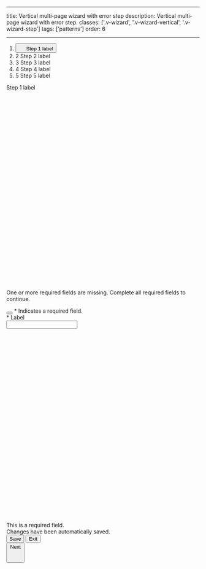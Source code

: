 <!--
 *              © 2025 Visa
 *
 * Licensed under the Apache License, Version 2.0 (the "License");
 * you may not use this file except in compliance with the License.
 * You may obtain a copy of the License at
 *
 *         http://www.apache.org/licenses/LICENSE-2.0
 *
 * Unless required by applicable law or agreed to in writing, software
 * distributed under the License is distributed on an "AS IS" BASIS,
 * WITHOUT WARRANTIES OR CONDITIONS OF ANY KIND, either express or implied.
 * See the License for the specific language governing permissions and
 * limitations under the License.
 *
 -->

---

title: Vertical multi-page wizard with error step
description: Vertical multi-page wizard with error step.
classes: ['.v-wizard', '.v-wizard-vertical', '.v-wizard-step']
tags: ['patterns']
order: 6

---

<div class="v-flex v-flex-row v-gap-40 v-flex-wrap" style="margin: 0 auto; max-inline-size: 878px">
  <nav aria-label="Vertical multi-page wizard with error step" style="max-inline-size: 235px; inline-size: 100%">
    <ol class="v-wizard v-wizard-vertical">
      <li class="v-wizard-step">
        <button class="v-button v-button-tertiary v-typography-label-large-active v-typography-color-default" aria-label="Error Step 1 of 5">
          <span class="v-badge v-badge-icon v-badge-critical">
            <svg class="v-icon v-icon-tiny" aria-label="error" height="16" viewbox="0 0 16 16" width="16">
              <use href="#visa-error-alt-tiny">
              </use>
            </svg>
          </span>
          Step 1 label
        </button>
      </li>
      <li class="v-wizard-step" aria-label="Step 2 of 5">
        <span class="v-badge v-badge-icon v-badge-clear v-badge-subtle">
          2
        </span>
        Step 2 label
      </li>
      <li class="v-wizard-step" aria-label="Step 3 of 5">
        <span class="v-badge v-badge-icon v-badge-clear v-badge-subtle">
          3
        </span>
        Step 3 label
      </li>
      <li class="v-wizard-step" aria-label="Step 4 of 5">
        <span class="v-badge v-badge-icon v-badge-clear v-badge-subtle">
          4
        </span>
        Step 4 label
      </li>
      <li class="v-wizard-step" aria-label="Step 5 of 5">
        <span class="v-badge v-badge-icon v-badge-clear v-badge-subtle">
          5
        </span>
        Step 5 label
      </li>
    </ol>
  </nav>
  <div class="v-flex-grow" style="max-inline-size: 603px;">
    <div class="v-content-card v-flex v-flex-col v-gap-24 v-p-48" style="box-shadow: none">
      <div class="v-flex v-flex-col v-gap-16">
        <span class="v-typography-headline-2">Step 1 label</span>
        <span class="v-message v-message-error v-section">
          <svg aria-hidden="false" aria-label="Error" class="v-icon v-icon-visa v-icon-low v-message-icon" focusable="false" viewbox="0 0 24 24">
            <use href="#visa-error-low">
            </use>
          </svg>
          <span class="v-message-content v-pl-2 v-pb-2">
            <p>
              One or more required fields are missing. Complete all required fields to continue.
            </p>
          </span>
          <button aria-label="close" class="v-button v-button-icon v-button-tertiary v-button-small v-button-subtle -v-mt-8 -v-mr-8 v-ml-14 v-p-7" type="button">
            <svg aria-hidden="true" class="v-icon v-icon-visa v-icon-tiny" focusable="false" viewbox="0 0 16 16">
              <use href="#visa-close-tiny">
              </use>
            </svg>
          </button>
        </span>
        <span class="v-typography-body-1">* Indicates a required field.</span>
      </div>
      <div class="v-flex v-flex-col v-gap-4">
        <label class="v-label" for="input-test-vertical-error">
          * Label
        </label>
        <div class="v-input-container v-surface v-flex-row">
          <input aria-describedby="input-message-test-vertical-error" aria-invalid="true" class="v-input" id="input-test-vertical-error" name="text-input-vertical-error" type="text"/>
        </div>
        <span class="v-input-message" id="input-message-test-vertical-error">
          <svg aria-hidden="true" class="v-icon v-icon-visa v-icon-tiny" focusable="false" viewbox="0 0 16 16">
            <use href="#visa-error-tiny">
            </use>
          </svg>
          This is a required field.
        </span>
      </div>
    </div>
    <div class="v-mt-10 v-typography-body-3">Changes have been automatically saved.</div>
      <div class="v-flex v-flex-row v-justify-content-between v-mt-40 v-gap-10 v-flex-wrap">
        <div class="v-flex v-flex-row v-gap-16">
          <button class="v-button v-button-secondary" type="button">
            Save
          </button>
          <button class="v-button v-button-tertiary" type="button">
            Exit
          </button>
        </div>
        <button class="v-button v-icon-two-color" type="button">
          Next
          <svg aria-hidden="true" class="v-icon v-icon-visa v-icon-tiny" focusable="false" viewbox="0 0 16 16">
            <use href="#visa-arrow-forward-tiny">
            </use>
          </svg>
        </button>
      </div>
    </div>
  </div>
</div>
